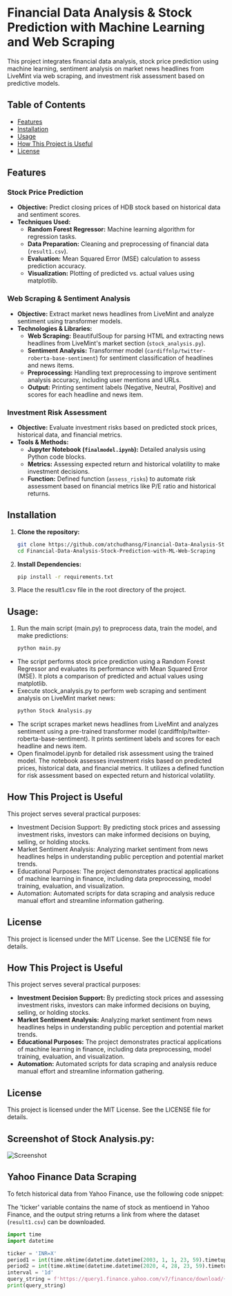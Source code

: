 # Financial Data Analysis & Stock Prediction with Machine Learning and Web Scraping

This project integrates financial data analysis, stock price prediction using machine learning, sentiment analysis on market news headlines from LiveMint via web scraping, and investment risk assessment based on predictive models.

## Table of Contents

- [Features](#features)
- [Installation](#installation)
- [Usage](#usage)
- [How This Project is Useful](#how-this-project-is-useful)
- [License](#license)

## Features

### Stock Price Prediction

- **Objective:** Predict closing prices of HDB stock based on historical data and sentiment scores.
- **Techniques Used:**
  - **Random Forest Regressor:** Machine learning algorithm for regression tasks.
  - **Data Preparation:** Cleaning and preprocessing of financial data (`result1.csv`).
  - **Evaluation:** Mean Squared Error (MSE) calculation to assess prediction accuracy.
  - **Visualization:** Plotting of predicted vs. actual values using matplotlib.

### Web Scraping & Sentiment Analysis

- **Objective:** Extract market news headlines from LiveMint and analyze sentiment using transformer models.
- **Technologies & Libraries:**
  - **Web Scraping:** BeautifulSoup for parsing HTML and extracting news headlines from LiveMint's market section (`stock_analysis.py`).
  - **Sentiment Analysis:** Transformer model (`cardiffnlp/twitter-roberta-base-sentiment`) for sentiment classification of headlines and news items.
  - **Preprocessing:** Handling text preprocessing to improve sentiment analysis accuracy, including user mentions and URLs.
  - **Output:** Printing sentiment labels (Negative, Neutral, Positive) and scores for each headline and news item.

### Investment Risk Assessment

- **Objective:** Evaluate investment risks based on predicted stock prices, historical data, and financial metrics.
- **Tools & Methods:**
  - **Jupyter Notebook (`finalmodel.ipynb`):** Detailed analysis using Python code blocks.
  - **Metrics:** Assessing expected return and historical volatility to make investment decisions.
  - **Function:** Defined function (`assess_risks`) to automate risk assessment based on financial metrics like P/E ratio and historical returns.

## Installation

1. **Clone the repository:**
   ```sh
   git clone https://github.com/atchudhansg/Financial-Data-Analysis-Stock-Prediction-with-ML-Web-Scraping.git
   cd Financial-Data-Analysis-Stock-Prediction-with-ML-Web-Scraping


2. **Install Dependencies:**
   ```sh
   pip install -r requirements.txt
3. Place the result1.csv file in the root directory of the project.

## Usage:

1. Run the main script (main.py) to preprocess data, train the model, and make predictions:
   ```sh
   python main.py
   
 - The script performs stock price prediction using a Random Forest Regressor and evaluates its performance with Mean Squared Error (MSE). It plots a comparison of predicted and
    actual values using matplotlib.
 - Execute stock_analysis.py to perform web scraping and sentiment analysis on LiveMint market news:
   ```sh
   python Stock Analysis.py
 - The script scrapes market news headlines from LiveMint and analyzes sentiment using a pre-trained transformer model (cardiffnlp/twitter-roberta-base-sentiment). It prints sentiment labels and scores for each headline and news item.
 - Open finalmodel.ipynb for detailed risk assessment using the trained model. The notebook assesses investment risks based on predicted prices, historical data, and financial metrics. It utilizes a defined function for risk assessment based on expected return and historical volatility.

## How This Project is Useful

This project serves several practical purposes:

- Investment Decision Support: By predicting stock prices and assessing investment risks, investors can make informed decisions on buying, selling, or holding stocks.
- Market Sentiment Analysis: Analyzing market sentiment from news headlines helps in understanding public perception and potential market trends.
- Educational Purposes: The project demonstrates practical applications of machine learning in finance, including data preprocessing, model training, evaluation, and visualization.
- Automation: Automated scripts for data scraping and analysis reduce manual effort and streamline information gathering.

## License

This project is licensed under the MIT License. See the LICENSE file for details.

## How This Project is Useful

This project serves several practical purposes:

- **Investment Decision Support:** By predicting stock prices and assessing investment risks, investors can make informed decisions on buying, selling, or holding stocks.
- **Market Sentiment Analysis:** Analyzing market sentiment from news headlines helps in understanding public perception and potential market trends.
- **Educational Purposes:** The project demonstrates practical applications of machine learning in finance, including data preprocessing, model training, evaluation, and visualization.
- **Automation:** Automated scripts for data scraping and analysis reduce manual effort and streamline information gathering.

## License

This project is licensed under the MIT License. See the LICENSE file for details.


## Screenshot of Stock Analysis.py:

![Screenshot](https://github.com/atchudhansg/Financial-Data-Analysis-Stock-Prediction-with-ML-Web-Scraping/assets/116624804/9771c19b-4560-4ee8-a199-7a8457298d79)


## Yahoo Finance Data Scraping

To fetch historical data from Yahoo Finance, use the following code snippet:

The 'ticker' variable contains the name of stock as mentioend in Yahoo Finance, and the output string returns a link from where the dataset (`result1.csv`) can be downloaded.

```python
import time
import datetime

ticker = 'INR=X'
period1 = int(time.mktime(datetime.datetime(2003, 1, 1, 23, 59).timetuple()))
period2 = int(time.mktime(datetime.datetime(2020, 4, 28, 23, 59).timetuple()))
interval = '1d'
query_string = f'https://query1.finance.yahoo.com/v7/finance/download/{ticker}?period1={period1}&period2={period2}&interval={interval}&events=history&includeAdjustedClose=true;'
print(query_string)


